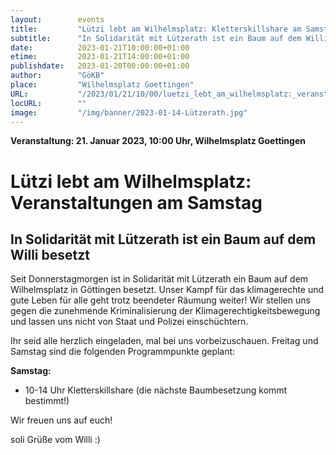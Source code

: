 ```yaml
---
layout:        events
title:         "Lützi lebt am Wilhelmsplatz: Kletterskillshare am Samstag"
subtitle:      "In Solidarität mit Lützerath ist ein Baum auf dem Willi besetzt"
date:          2023-01-21T10:00:00+01:00
etime:         2023-01-21T14:00:00+01:00
publishdate:   2023-01-20T00:00:00+01:00
author:        "GöKB"
place:         "Wilhelmsplatz Goettingen"
URL:           "/2023/01/21/10/00/luetzi_lebt_am_wilhelmsplatz:_veranstaltungen_am_samstag"
locURL:        ""
image:         "/img/banner/2023-01-14-Lützerath.jpg"
---
```


**Veranstaltung: 21. Januar 2023, 10:00 Uhr, Wilhelmsplatz Goettingen**

Lützi lebt am Wilhelmsplatz: Veranstaltungen am Samstag
===========

In Solidarität mit Lützerath ist ein Baum auf dem Willi besetzt
-----------

Seit Donnerstagmorgen ist in Solidarität mit Lützerath ein Baum auf dem
Wilhelmsplatz in Göttingen besetzt. Unser Kampf für das klimagerechte
und gute Leben für alle geht trotz beendeter Räumung weiter! Wir stellen
uns gegen die zunehmende Kriminalisierung der
Klimagerechtigkeitsbewegung und lassen uns nicht von Staat und Polizei
einschüchtern.

Ihr seid alle herzlich eingeladen, mal bei uns vorbeizuschauen. Freitag
und Samstag sind die folgenden Programmpunkte geplant:

**Samstag:**
- 10-14 Uhr Kletterskillshare (die nächste Baumbesetzung kommt bestimmt!)

Wir freuen uns auf euch!

soli Grüße vom Willi :)
